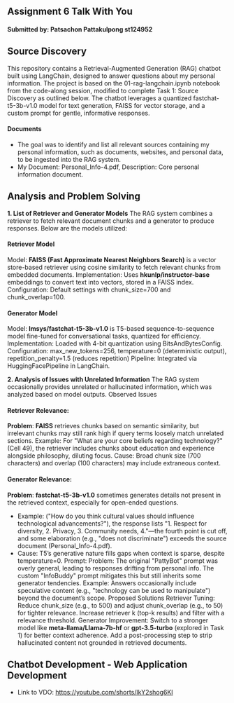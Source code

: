 ## Assignment 6 Talk With You 
#### Submitted by: Patsachon Pattakulpong st124952

## Source Discovery
This repository contains a Retrieval-Augmented Generation (RAG) chatbot built using LangChain, designed to answer questions about my personal information. The project is based on the 01-rag-langchain.ipynb notebook from the code-along session, modified to complete Task 1: Source Discovery as outlined below. The chatbot leverages a quantized fastchat-t5-3b-v1.0 model for text generation, FAISS for vector storage, and a custom prompt for gentle, informative responses.
#### Documents 
- The goal was to identify and list all relevant sources containing my personal information, such as documents, websites, and personal data, to be ingested into the RAG system.
- My Document: Personal_Info-4.pdf, Description: Core personal information document.

## Analysis and Problem Solving
**1. List of Retriever and Generator Models**
The RAG system combines a retriever to fetch relevant document chunks and a generator to produce responses. Below are the models utilized:
#### Retriever Model
Model: **FAISS (Fast Approximate Nearest Neighbors Search)** is a vector store-based retriever using cosine similarity to fetch relevant chunks from embedded documents.
Implementation: Uses **hkunlp/instructor-base** embeddings to convert text into vectors, stored in a FAISS index.
Configuration: Default settings with chunk_size=700 and chunk_overlap=100.
#### Generator Model
Model: **lmsys/fastchat-t5-3b-v1.0** is T5-based sequence-to-sequence model fine-tuned for conversational tasks, quantized for efficiency.
Implementation: Loaded with 4-bit quantization using BitsAndBytesConfig.
Configuration: max_new_tokens=256, temperature=0 (deterministic output), repetition_penalty=1.5 (reduces repetition)
Pipeline: Integrated via HuggingFacePipeline in LangChain.

**2. Analysis of Issues with Unrelated Information**
The RAG system occasionally provides unrelated or hallucinated information, which was analyzed based on model outputs.
Observed Issues
#### Retriever Relevance:
**Problem**: **FAISS** retrieves chunks based on semantic similarity, but irrelevant chunks may still rank high if query terms loosely match unrelated sections.
Example: For "What are your core beliefs regarding technology?" (Cell 49), the retriever includes chunks about education and experience alongside philosophy, diluting focus.
Cause: Broad chunk size (700 characters) and overlap (100 characters) may include extraneous context.
#### Generator Relevance:
**Problem**: **fastchat-t5-3b-v1.0** sometimes generates details not present in the retrieved context, especially for open-ended questions.
- Example: ("How do you think cultural values should influence technological advancements?"), the response lists "1. Respect for diversity, 2. Privacy, 3. Community needs, 4."—the fourth point is cut off, and some elaboration (e.g., "does not discriminate") exceeds the source document (Personal_Info-4.pdf).
- Cause: T5’s generative nature fills gaps when context is sparse, despite temperature=0.
Prompt: 
Problem: The original "PattyBot" prompt was overly general, leading to responses drifting from personal info. The custom "InfoBuddy" prompt mitigates this but still inherits some generator tendencies.
Example: Answers occasionally include speculative content (e.g., "technology can be used to manipulate") beyond the document’s scope.
Proposed Solutions
Retriever Tuning:
Reduce chunk_size (e.g., to 500) and adjust chunk_overlap (e.g., to 50) for tighter relevance.
Increase retriever k (top-k results) and filter with a relevance threshold.
Generator Improvement:
Switch to a stronger model like **meta-llama/Llama-7b-hf** or **gpt-3.5-turbo** (explored in Task 1) for better context adherence.
Add a post-processing step to strip hallucinated content not grounded in retrieved documents.

## Chatbot Development - Web Application Development
- Link to VDO: https://youtube.com/shorts/lkY2shog6KI

